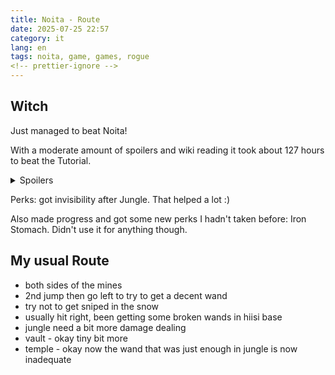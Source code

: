 ```yaml
---
title: Noita - Route
date: 2025-07-25 22:57
category: it
lang: en
tags: noita, game, games, rogue
<!-- prettier-ignore -->
---
```


## Witch

Just managed to beat Noita!

With a moderate amount of spoilers and wiki reading it took about 127 hours to
beat the Tutorial.

<details>
<summary> Spoilers </summary>
Got a teleport wand and a freezing field early on. Went to fungal caverns and
got wand with some green magic missiles that I could use to get out of some
hairy situation.
</details>

Perks: got invisibility after Jungle. That helped a lot :)

Also made progress and got some new perks I hadn't taken before: Iron Stomach.
Didn't use it for anything though.

## My usual Route

- both sides of the mines
- 2nd jump then go left to try to get a decent wand
- try not to get sniped in the snow
- usually hit right, been getting some broken wands in hiisi base
- jungle need a bit more damage dealing
- vault - okay tiny bit more
- temple - okay now the wand that was just enough in jungle is now inadequate
